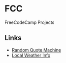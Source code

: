 # FCC
FreeCodeCamp Projects

## Links

* [Random Quote Machine](https://to-dy.github.io/fcc/rcm/)
* [Local Weather Info](https://to-dy.github.io/fcc/local-weather/)
